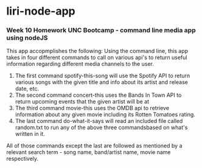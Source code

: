 # liri-node-app
### Week 10 Homework UNC Bootcamp - command line media app using nodeJS

This app accopmplishes the following: 
Using the command line, this app takes in four different commands to call on various api's to return 
useful information regarding different media channels to the user.

1. The first command spotify-this-song will use the Spotify API to return various songs with the given title and info about
its artist and release date, etc.
2. The second command concert-this uses the Bands In Town API to return upcoming events that the given artist will be at
3. The third command movie-this uses the OMDB api to retrieve information about any given movie including its Rotten Tomatoes rating.
4. The last command do-what-it-says will read an included file called random.txt to run any of the above three commandsbased on what's 
written in it.

All of those commands except the last are followed as mentioned by a relevant search term - song name, band/artist name, movie name
respectively.
